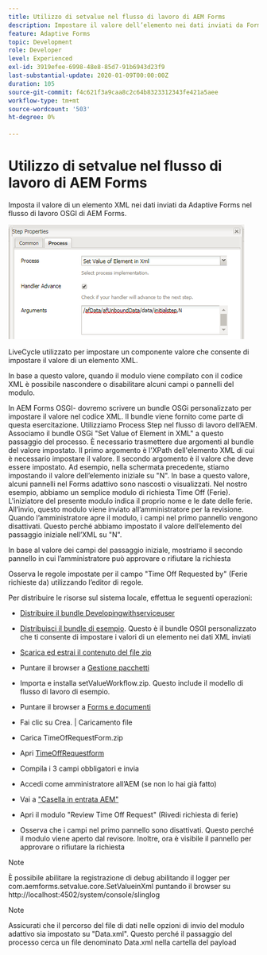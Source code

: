 ```yaml
---
title: Utilizzo di setvalue nel flusso di lavoro di AEM Forms
description: Impostare il valore dell’elemento nei dati inviati da Forms adattivo in AEM Forms OSGI
feature: Adaptive Forms
topic: Development
role: Developer
level: Experienced
exl-id: 3919efee-6998-48e8-85d7-91b6943d23f9
last-substantial-update: 2020-01-09T00:00:00Z
duration: 105
source-git-commit: f4c621f3a9caa8c2c64b8323312343fe421a5aee
workflow-type: tm+mt
source-wordcount: '503'
ht-degree: 0%

---
```


# Utilizzo di setvalue nel flusso di lavoro di AEM Forms

Imposta il valore di un elemento XML nei dati inviati da Adaptive Forms nel flusso di lavoro OSGI di AEM Forms.

![ValoreSet](assets/setvalue.png)

LiveCycle utilizzato per impostare un componente valore che consente di impostare il valore di un elemento XML.

In base a questo valore, quando il modulo viene compilato con il codice XML è possibile nascondere o disabilitare alcuni campi o pannelli del modulo.

In AEM Forms OSGI- dovremo scrivere un bundle OSGi personalizzato per impostare il valore nel codice XML. Il bundle viene fornito come parte di questa esercitazione.
Utilizziamo Process Step nel flusso di lavoro dell’AEM. Associamo il bundle OSGi &quot;Set Value of Element in XML&quot; a questo passaggio del processo.
È necessario trasmettere due argomenti al bundle del valore impostato. Il primo argomento è l&#39;XPath dell&#39;elemento XML di cui è necessario impostare il valore. Il secondo argomento è il valore che deve essere impostato.
Ad esempio, nella schermata precedente, stiamo impostando il valore dell’elemento iniziale su &quot;N&quot;.
In base a questo valore, alcuni pannelli nel Forms adattivo sono nascosti o visualizzati.
Nel nostro esempio, abbiamo un semplice modulo di richiesta Time Off (Ferie). L&#39;iniziatore del presente modulo indica il proprio nome e le date delle ferie. All’invio, questo modulo viene inviato all’amministratore per la revisione. Quando l’amministratore apre il modulo, i campi nel primo pannello vengono disattivati. Questo perché abbiamo impostato il valore dell’elemento del passaggio iniziale nell’XML su &quot;N&quot;.

In base al valore dei campi del passaggio iniziale, mostriamo il secondo pannello in cui l’amministratore può approvare o rifiutare la richiesta

Osserva le regole impostate per il campo &quot;Time Off Requested by&quot; (Ferie richieste da) utilizzando l’editor di regole.

Per distribuire le risorse sul sistema locale, effettua le seguenti operazioni:

* [Distribuire il bundle Developingwithserviceuser](/help/forms/assets/common-osgi-bundles/DevelopingWithServiceUser.jar)

* [Distribuisci il bundle di esempio](/help/forms/assets/common-osgi-bundles/SetValueApp.core-1.0-SNAPSHOT.jar). Questo è il bundle OSGI personalizzato che ti consente di impostare i valori di un elemento nei dati XML inviati

* [Scarica ed estrai il contenuto del file zip](assets/setvalueassets.zip)
* Puntare il browser a [Gestione pacchetti](http://localhost:4502/crx/packmgr/index.jsp)
* Importa e installa setValueWorkflow.zip. Questo include il modello di flusso di lavoro di esempio.
* Puntare il browser a [Forms e documenti](http://localhost:4502/aem/forms.html/content/dam/formsanddocuments)
* Fai clic su Crea. | Caricamento file
* Carica TimeOfRequestForm.zip
* Apri [TimeOffRequestform](http://localhost:4502/content/dam/formsanddocuments/timeoffapplication/jcr:content?wcmmode=disabled)
* Compila i 3 campi obbligatori e invia
* Accedi come amministratore all’AEM (se non lo hai già fatto)
* Vai a [&quot;Casella in entrata AEM&quot;](http://localhost:4502/aem/inbox)
* Apri il modulo &quot;Review Time Off Request&quot; (Rivedi richiesta di ferie)
* Osserva che i campi nel primo pannello sono disattivati. Questo perché il modulo viene aperto dal revisore. Inoltre, ora è visibile il pannello per approvare o rifiutare la richiesta

>[!NOTE]
>
>È possibile abilitare la registrazione di debug abilitando il logger per
>com.aemforms.setvalue.core.SetValueinXml
>puntando il browser su http://localhost:4502/system/console/slinglog

>[!NOTE]
>
>Assicurati che il percorso del file di dati nelle opzioni di invio del modulo adattivo sia impostato su &quot;Data.xml&quot;. Questo perché il passaggio del processo cerca un file denominato Data.xml nella cartella del payload
